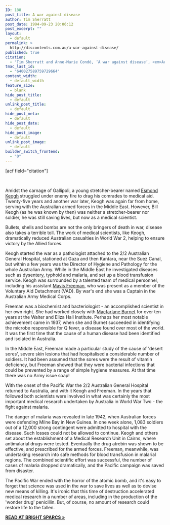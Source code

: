 ```yaml
---
ID: 188
post_title: A war against disease
author: Tim Sherratt
post_date: 1994-09-23 20:06:12
post_excerpt: ""
layout:
  - default
permalink: >
  http://discontents.com.au/a-war-against-disease/
published: true
citation:
  - 'Tim Sherratt and Anne-Marie Condé, ‘A war against disease’, <em>Australasian Science</em>, vol. 14, no. 3, Spring 1994, p. 64.'
tmac_last_id:
  - "640027589759729664"
content_width:
  - default_width
feature_size:
  - blank
hide_post_title:
  - default
unlink_post_title:
  - default
hide_post_meta:
  - default
hide_post_date:
  - default
hide_post_image:
  - default
unlink_post_image:
  - default
builder_switch_frontend:
  - "0"
---
```

[acf field="citation"]

&nbsp;

Amidst the carnage of Gallipoli, a young stretcher-bearer named <a href="http://www.asap.unimelb.edu.au/bsparcs/biogs/P000537b.htm">Esmond Keogh</a> struggled under enemy fire to drag his comrades to medical aid. Twenty-five years and another war later, Keogh was again far from home, serving with the Australian armed forces in the Middle East. However, Bill Keogh (as he was known by then) was neither a stretcher-bearer nor soldier, he was still saving lives, but now as a medical scientist.<!--more-->

Bullets, shells and bombs are not the only bringers of death in war, disease also takes a terrible toll. The work of medical scientists, like Keogh, dramatically reduced Australian casualties in World War 2, helping to ensure victory by the Allied forces.

Keogh started the war as a pathologist attached to the 2/2 Australian General Hospital, stationed at Gaza and then Kantara, near the Suez Canal, but within a few years was the Director of Hygiene and Pathology for the whole Australian Army. While in the Middle East he investigated diseases such as dysentery, typhoid and malaria, and set up a blood transfusion service. Keogh was surrounded by a talented team of medical personnel, including his assistant <a href="http://www.asap.unimelb.edu.au/bsparcs/biogs/P002357b.htm">Mavis Freeman</a>, who was present as a member of the Voluntary Aid Detachment (VAD). By war's end she was a Captain in the Australian Army Medical Corps.

Freeman was a biochemist and bacteriologist - an accomplished scientist in her own right. She had worked closely with <a href="http://www.asap.unimelb.edu.au/bsparcs/biogs/P000279b.htm">Macfarlane Burnet</a> for over ten years at the Walter and Eliza Hall Institute. Perhaps her most notable achievement came in 1937, when she and Burnet succeeded in identifying the microbe responsible for Q fever, a disease found over most of the world. It was the first time that the cause of a human disease had been identified and isolated in Australia.

In the Middle East, Freeman made a particular study of the cause of 'desert sores', severe skin lesions that had hospitalised a considerable number of soldiers. It had been assumed that the sores were the result of vitamin deficiency, but Freeman showed that they were bacterial infections that could be prevented by a range of simple hygiene measures. At that time there was no Army issue soap!

With the onset of the Pacific War the 2/2 Australian General Hospital returned to Australia, and with it Keogh and Freeman. In the years that followed both scientists were involved in what was certainly the most important medical research undertaken by Australia in World War Two - the fight against malaria.

The danger of malaria was revealed in late 1942, when Australian forces were defending Milne Bay in New Guinea. In one week alone, 1,083 soldiers out of a 12,000 strong contingent were admitted to hospital with the disease. Such losses could not be allowed to continue. Keogh and others set about the establishment of a Medical Research Unit in Cairns, where antimalarial drugs were tested. Eventually the drug atrebin was shown to be effective, and prescribed for the armed forces. Freeman, meanwhile, was undertaking research into safe methods for blood transfusion in malarial regions. The combined scientific effort was successful, the number of cases of malaria dropped dramatically, and the Pacific campaign was saved from disaster.

The Pacific War ended with the horror of the atomic bomb, and it's easy to forget that science was used in the war to save lives as well as to devise new means of killing. It's ironic that this time of destruction accelerated medical research in a number of areas, including in the production of the 'wonder drug' penicillin. But, of course, no amount of research could restore life to the fallen.

<strong><a href="http://www.asap.unimelb.edu.au/bsparcs/exhib/journal/as_keogh.htm">READ AT BRIGHT SPARCS »</a></strong>